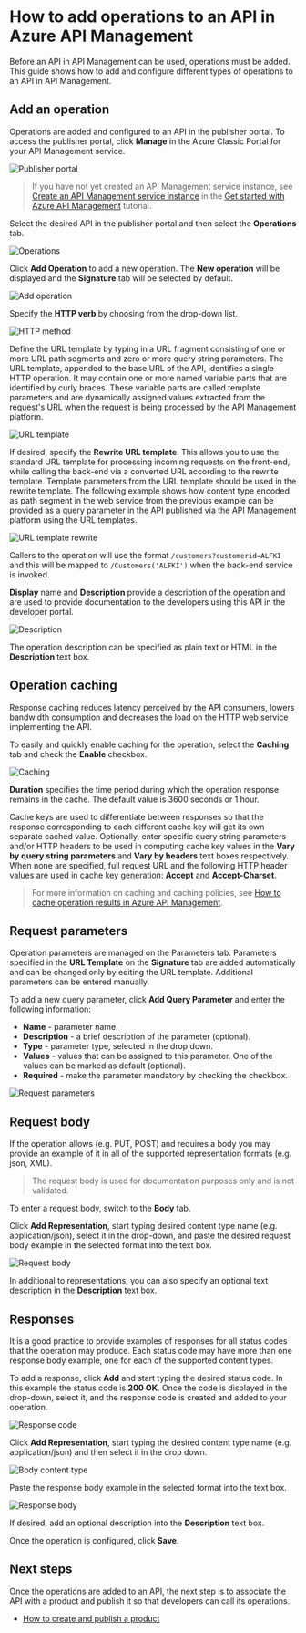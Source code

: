 <properties 
	pageTitle="How to add operations to an API in Azure API Management | Microsoft Azure" 
	description="Learn how to add operations to an API in Azure API Management." 
	services="api-management" 
	documentationCenter="" 
	authors="steved0x" 
	manager="erikre" 
	editor=""/>

<tags 
	ms.service="api-management" 
	ms.workload="mobile" 
	ms.tgt_pltfrm="na" 
	ms.devlang="na" 
	ms.topic="article" 
	ms.date="05/25/2016" 
	ms.author="sdanie"/>

# How to add operations to an API in Azure API Management

Before an API in API Management can be used, operations must be added. This guide shows how to add and configure different types of operations to an API in API Management.

## <a name="add-operation"> </a>Add an operation

Operations are added and configured to an API in the publisher portal. To access the publisher portal, click **Manage** in the Azure Classic Portal for your API Management service.

![Publisher portal][api-management-management-console]

>If you have not yet created an API Management service instance, see [Create an API Management service instance][] in the [Get started with Azure API Management][] tutorial.

Select the desired API in the publisher portal and then select the **Operations** tab. 

![Operations][api-management-operations]

Click **Add Operation** to add a new operation. The **New operation** will be displayed and the **Signature** tab will be selected by default.

![Add operation][api-management-add-operation]

Specify the **HTTP verb** by choosing from the drop-down list.

![HTTP method][api-management-http-method]

<a name="url-template"></a>

Define the URL template by typing in a URL fragment consisting of one or more URL path segments and zero or more query string parameters. The URL template, appended to the base URL of the API, identifies a single HTTP operation. It may contain one or more named variable parts that are identified by curly braces. These variable parts are called template parameters and are dynamically assigned values extracted from the request's URL when the request is being processed by the API Management platform.

![URL template][api-management-url-template]

<a name="rewrite-url-template"></a>

If desired, specify the **Rewrite URL template**. This allows you to use the standard URL template for processing incoming requests on the front-end, while calling the back-end via a converted URL according to the rewrite template. Template parameters from the URL template should be used in the rewrite template. The following example shows how content type encoded as path segment in the web service from the previous example can be provided as a query parameter in the API published via the API Management platform using the URL templates.

![URL template rewrite][api-management-url-template-rewrite]

Callers to the operation will use the format `/customers?customerid=ALFKI` and this will be mapped to `/Customers('ALFKI')` when the back-end service is invoked.


**Display** name and **Description** provide a description of the operation and are used to provide documentation to the developers using this API in the developer portal.

![Description][api-management-description]

The operation description can be specified as plain text or HTML in the **Description** text box.

## <a name="operation-caching"> </a>Operation caching

Response caching reduces latency perceived by the API consumers, lowers bandwidth consumption and decreases the load on the HTTP web service implementing the API. 

To easily and quickly enable caching for the operation, select the **Caching** tab and check the **Enable** checkbox.

![Caching][api-management-caching-tab]

**Duration** specifies the time period during which the operation response remains in the cache. The default value is 3600 seconds or 1 hour.

Cache keys are used to differentiate between responses so that the response corresponding to each different cache key will get its own separate cached value. Optionally, enter specific query string parameters and/or HTTP headers to be used in computing cache key values in the **Vary by query string parameters** and **Vary by headers** text boxes respectively. When none are specified, full request URL and the following HTTP header values are used in cache key generation: **Accept** and **Accept-Charset**.

>For more information on caching and caching policies, see [How to cache operation results in Azure API Management][].


## <a name="request-parameters"> </a>Request parameters

Operation parameters are managed on the Parameters tab. Parameters specified in the **URL Template** on the **Signature** tab are added automatically and can be changed only by editing the URL template. Additional parameters can be entered manually.

To add a new query parameter, click **Add Query Parameter** and enter the following information:

-	**Name** - parameter name.
-	**Description** - a brief description of the parameter (optional).
-	**Type** - parameter type, selected in the drop down.
-	**Values** - values that can be assigned to this parameter. One of the values can be marked as default (optional).
-	**Required** - make the parameter mandatory by checking the checkbox. 

![Request parameters][api-management-request-parameters]

## <a name="request-body"> </a>Request body

If the operation allows (e.g. PUT, POST) and requires a body you may provide an example of it in all of the supported representation formats (e.g. json, XML). 

>The request body is used for documentation purposes only and is not validated.

To enter a request body, switch to the **Body** tab.

Click **Add Representation**, start typing desired content type name (e.g. application/json), select it in the drop-down, and paste the desired request body example in the selected format into the text box. 

![Request body][api-management-request-body]

In additional to representations, you can also specify an optional text description in the **Description** text box.

## <a name="responses"> </a>Responses

It is a good practice to provide examples of responses for all status codes that the operation may produce. Each status code may have more than one response body example, one for each of the supported content types. 

To add a response, click **Add** and start typing the desired status code. In this example the status code is **200 OK**. Once the code is displayed in the drop-down, select it, and the response code is created and added to your operation.

![Response code][api-management-response-code]

Click **Add Representation**, start typing the desired content type name (e.g. application/json) and then select it in the drop down.

![Body content type][api-management-response-body-content-type]

Paste the response body example in the selected format into the text box. 

![Response body][api-management-response-body]

If desired, add an optional description into the **Description** text box.

Once the operation is configured, click **Save**.


## <a name="next-steps"> </a>Next steps

Once the operations are added to an API, the next step is to associate the API with a product and publish it so that developers can call its operations.

-	[How to create and publish a product][]

[api-management-management-console]: ./media/api-management-howto-add-operations/api-management-management-console.png
[api-management-operations]: ./media/api-management-howto-add-operations/api-management-operations.png
[api-management-add-operation]: ./media/api-management-howto-add-operations/api-management-add-operation.png
[api-management-http-method]: ./media/api-management-howto-add-operations/api-management-http-method.png
[api-management-url-template]: ./media/api-management-howto-add-operations/api-management-url-template.png
[api-management-url-template-rewrite]: ./media/api-management-howto-add-operations/api-management-url-template-rewrite.png
[api-management-description]: ./media/api-management-howto-add-operations/api-management-description.png
[api-management-caching-tab]: ./media/api-management-howto-add-operations/api-management-caching-tab.png
[api-management-request-parameters]: ./media/api-management-howto-add-operations/api-management-request-parameters.png
[api-management-request-body]: ./media/api-management-howto-add-operations/api-management-request-body.png
[api-management-response-code]: ./media/api-management-howto-add-operations/api-management-response-code.png
[api-management-response-body-content-type]: ./media/api-management-howto-add-operations/api-management-response-body-content-type.png
[api-management-response-body]: ./media/api-management-howto-add-operations/api-management-response-body.png


[api-management-contoso-api]: ./media/api-management-howto-add-operations/api-management-contoso-api.png

[api-management-add-new-api]: ./media/api-management-howto-add-operations/api-management-add-new-api.png
[api-management-api-settings]: ./media/api-management-howto-add-operations/api-management-api-settings.png
[api-management-api-settings-credentials]: ./media/api-management-howto-add-operations/api-management-api-settings-credentials.png
[api-management-api-summary]: ./media/api-management-howto-add-operations/api-management-api-summary.png
[api-management-echo-operations]: ./media/api-management-howto-add-operations/api-management-echo-operations.png

[Add an operation]: #add-operation
[Operation caching]: #operation-caching
[Request parameters]: #request-parameters
[Request body]: #request-body
[Responses]: #responses
[Next steps]: #next-steps

[Get started with Azure API Management]: api-management-get-started.md
[Create an API Management service instance]: api-management-get-started.md#create-service-instance

[How to add operations to an API]: api-management-howto-add-operations.md
[How to create and publish a product]: api-management-howto-add-products.md
[How to cache operation results in Azure API Management]: api-management-howto-cache.md